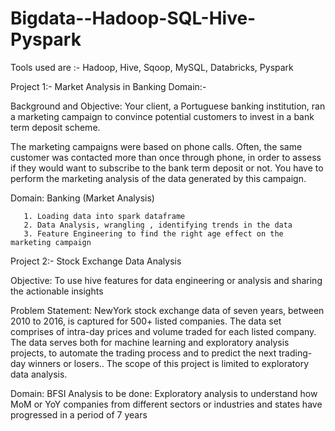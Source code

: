 # Bigdata--Hadoop-SQL-Hive-Pyspark

Tools used are :- Hadoop, Hive, Sqoop, MySQL, Databricks, Pyspark

Project 1:- Market Analysis in Banking Domain:-

Background and Objective:
Your client, a Portuguese banking institution, ran a marketing campaign to convince potential customers to invest in a bank term deposit scheme. 

The marketing campaigns were based on phone calls. Often, the same customer was contacted more than once through phone, in order to assess if they would want to subscribe to the bank term deposit or not. You have to perform the marketing analysis of the data generated by this campaign.

Domain: Banking (Market Analysis)

       1. Loading data into spark dataframe
       2. Data Analysis, wrangling , identifying trends in the data
       3. Feature Engineering to find the right age effect on the marketing campaign


Project 2:- Stock Exchange Data Analysis

Objective: To use hive features for data engineering or analysis and sharing the actionable insights

Problem Statement:
NewYork stock exchange data of seven years, between 2010 to 2016, is captured for 500+ listed companies. The data set comprises of intra-day prices and volume traded for each listed company. The data serves both for machine learning and exploratory analysis projects, to automate the trading process and to predict the next trading-day winners or losers.. The scope of this project is limited to exploratory data analysis.

Domain: BFSI
Analysis to be done: Exploratory analysis to understand how MoM or YoY companies from different sectors or industries and states have progressed in a period of 7 years
